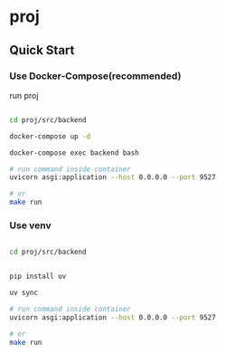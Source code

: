 proj
=====


## Quick Start


### Use Docker-Compose(recommended)

run proj

```bash

cd proj/src/backend

docker-compose up -d 

docker-compose exec backend bash

# run command inside container
uvicorn asgi:application --host 0.0.0.0 --port 9527

# or
make run

```

### Use venv


```bash

cd proj/src/backend


pip install uv

uv sync

# run command inside container
uvicorn asgi:application --host 0.0.0.0 --port 9527

# or
make run

```